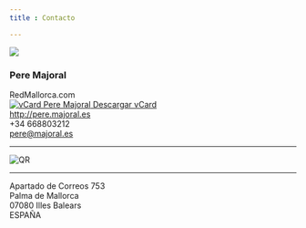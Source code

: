 ```yaml
---
title : Contacto

---
```

<div class="span3">
	<div class="vcard">
		<img class="photo hidden-phone" src="http://0.gravatar.com/avatar/bbe4f374067b9f82efddc49721f3151d.png"/>
		<h3 class="fn hidden-phone">Pere Majoral</h3>
		<div class="org hidden">RedMallorca.com</div>
		<div class="vcard"><a href="http://dl.majoral.es/Pere-Majoral.vcf"><img src="http://dl.majoral.es/img/vcard.png" alt="vCard Pere Majoral"><i class="icon-download"></i>  Descargar vCard</a></div>
		<a class="url" href="http://pere.majoral.es"><i class="icon-globe"></i>  http://pere.majoral.es</a><br>
		<div class="tel"><i class="icon-user"></i>  +34 668803212</div>
		<a class="email" href="mailto:pere@majoral.es"><i class="icon-envelope"></i>  pere@majoral.es</a><br>
		<hr>
		<p><img src="http://dl.majoral.es/img/qr-code.png" alt="QR"></p>
		<hr>
		<div class="adr">
			<div class="street-address">Apartado de Correos 753</div>
			<span class="locality">Palma de Mallorca</span><br>
			<span class="postal-code">07080</span>
			<span class="region">Illes Balears</span><br>
			<div class="country-name">ESPAÑA</div>
		</div>
	</div>

</div>
<div class="span9 hidden-phone">
	<script type="text/javascript" src="http://form.jotformeu.com/jsform/22842754929364"></script>
</div>

[QR]: http://dl.majoral.es/img/qr.png
[vcard]: http://h2vx.com/vcf/aikido.majoral.es/contacto/
[ivcard]: http://dl.majoral.es/img/vcard.png
